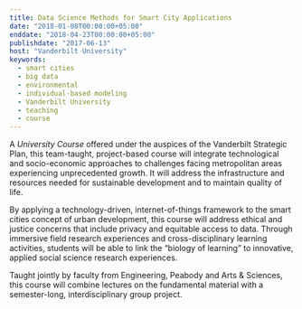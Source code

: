 ```yaml
---
title: Data Science Methods for Smart City Applications
date: "2018-01-08T00:00:00+05:00"
enddate: "2018-04-23T00:00:00+05:00"
publishdate: "2017-06-13"
host: "Vanderbilt University"
keywords:
  - smart cities
  - big data
  - environmental
  - individual-based modeling
  - Vanderbilt University
  - teaching
  - course
---
```

A _University Course_ offered under the auspices of the Vanderbilt Strategic Plan, this team-taught, project-based course will integrate technological and socio-economic approaches to challenges facing metropolitan areas experiencing unprecedented growth. It will address the infrastructure and resources needed for sustainable development and to maintain quality of life.

By applying a technology-driven, internet-of-things framework to the smart cities concept of urban development, this course will address ethical and justice concerns that include privacy and equitable access to data. Through immersive field research experiences and cross-disciplinary learning activities, students will be able to link the “biology of learning” to innovative, applied social science research experiences.

Taught jointly by faculty from Engineering, Peabody and Arts & Sciences, this course will combine lectures on the fundamental material with a semester-long, interdisciplinary group project.
